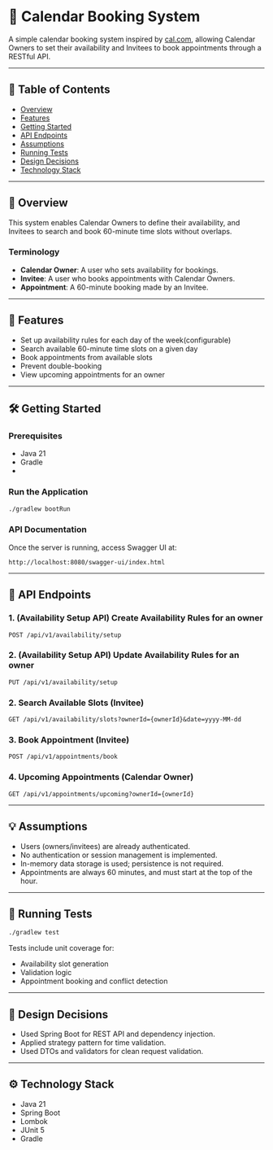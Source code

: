 
# 📅 Calendar Booking System

A simple calendar booking system inspired by [cal.com](https://cal.com), allowing Calendar Owners to set their availability and Invitees to book appointments through a RESTful API.

---

## 🧾 Table of Contents

- [Overview](#overview)
- [Features](#features)
- [Getting Started](#getting-started)
- [API Endpoints](#api-endpoints)
- [Assumptions](#assumptions)
- [Running Tests](#running-tests)
- [Design Decisions](#design-decisions)
- [Technology Stack](#technology-stack)

---

## 📌 Overview

This system enables Calendar Owners to define their availability, and Invitees to search and book 60-minute time slots without overlaps.

### Terminology

- **Calendar Owner**: A user who sets availability for bookings.
- **Invitee**: A user who books appointments with Calendar Owners.
- **Appointment**: A 60-minute booking made by an Invitee.

---

## 🚀 Features

- Set up availability rules for each day of the week(configurable)
- Search available 60-minute time slots on a given day
- Book appointments from available slots
- Prevent double-booking
- View upcoming appointments for an owner

---

## 🛠 Getting Started

### Prerequisites

- Java 21
- Gradle
- 

### Run the Application

```bash
./gradlew bootRun
```

### API Documentation

Once the server is running, access Swagger UI at:

```
http://localhost:8080/swagger-ui/index.html
```

---

## 📡 API Endpoints

### 1. (Availability Setup API) Create Availability Rules for an owner 

```
POST /api/v1/availability/setup
```

### 2. (Availability Setup API) Update Availability Rules for an owner

```
PUT /api/v1/availability/setup
```

### 2. Search Available Slots (Invitee)

```
GET /api/v1/availability/slots?ownerId={ownerId}&date=yyyy-MM-dd
```

### 3. Book Appointment (Invitee)

```
POST /api/v1/appointments/book
```

### 4. Upcoming Appointments (Calendar Owner)

```
GET /api/v1/appointments/upcoming?ownerId={ownerId}
```

---

## 💡 Assumptions

- Users (owners/invitees) are already authenticated.
- No authentication or session management is implemented.
- In-memory data storage is used; persistence is not required.
- Appointments are always 60 minutes, and must start at the top of the hour.

---

## 🧪 Running Tests

```bash
./gradlew test
```

Tests include unit coverage for:
- Availability slot generation
- Validation logic
- Appointment booking and conflict detection

---

## 🧱 Design Decisions

- Used Spring Boot for REST API and dependency injection.
- Applied strategy pattern for time validation.
- Used DTOs and validators for clean request validation.

---

## ⚙️ Technology Stack

- Java 21
- Spring Boot
- Lombok
- JUnit 5
- Gradle

